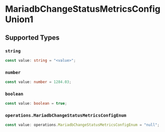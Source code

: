 # MariadbChangeStatusMetricsConfigUnion1


## Supported Types

### `string`

```typescript
const value: string = "<value>";
```

### `number`

```typescript
const value: number = 1284.03;
```

### `boolean`

```typescript
const value: boolean = true;
```

### `operations.MariadbChangeStatusMetricsConfigEnum`

```typescript
const value: operations.MariadbChangeStatusMetricsConfigEnum = "null";
```

